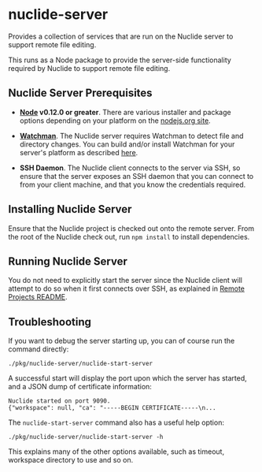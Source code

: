 # nuclide-server

Provides a collection of services that are run on the Nuclide server to support
remote file editing.

This runs as a Node package to provide the server-side functionality
required by Nuclide to support remote file editing.

## Nuclide Server Prerequisites

* **[Node](https://nodejs.org) v0.12.0 or greater**. There are various installer
and package options depending on your platform on the
[nodejs.org site](https://nodejs.org/download/).

* **[Watchman](https://facebook.github.io/watchman)**. The Nuclide server
requires Watchman to detect file and directory changes. You can build and/or
install Watchman for your server's platform as described
[here](http://facebook.github.io/watchman/docs/install.html#build-install).

* **SSH Daemon**. The Nuclide client connects to the server via SSH, so
ensure that the server exposes an SSH daemon that you can connect to from your
client machine, and that you know the credentials required.

## Installing Nuclide Server

Ensure that the Nuclide project is checked out onto the remote server. From the root of the Nuclide check out, run `npm install` to install dependencies.

## Running Nuclide Server

You do not need to explicitly start the server since the Nuclide client will attempt to do so when it first connects over SSH, as explained in [Remote Projects README](../remote-projects/README.md).

## Troubleshooting

If you want to debug the server starting up, you can of course run the command
directly:

```
./pkg/nuclide-server/nuclide-start-server
```

A successful start will display the port upon which the server has started, and
a JSON dump of certificate information:

```
Nuclide started on port 9090.
{"workspace": null, "ca": "-----BEGIN CERTIFICATE-----\n...
```

The `nuclide-start-server` command also has a useful help option:

```
./pkg/nuclide-server/nuclide-start-server -h
```

This explains many of the other options available, such as timeout, workspace
directory to use and so on.
